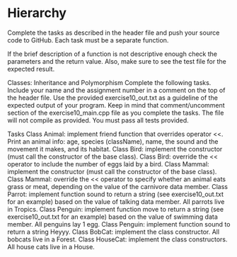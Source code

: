 # Hierarchy 

Complete the tasks as described in the header file and push your source code to GitHub. Each task must be a separate function.

If the brief description of a function is not descriptive enough check the parameters and the return value. Also, make sure to see the test file for the expected result.


Classes: Inheritance and Polymorphism
Complete the following tasks. Include your name and the assignment number in a comment on the top of the header file. Use the provided exercise10_out.txt as a guideline of the expected output of your program. Keep in mind that comment/uncomment section of the exercise10_main.cpp file as you complete the tasks. The file will not compile as provided. You must pass all tests provided.

Tasks
Class Animal: implement friend function that overrides operator <<. Print an animal info: age, species (className), name, the sound and the movement it makes, and its habitat.
Class Bird: implement the constructor (must call the constructor of the base class).
Class Bird: override the << operator to include the number of eggs laid by a bird.
Class Mammal: implement the constructor (must call the constructor of the base class).
Class Mammal: override the << operator to specify whether an animal eats grass or meat, depending on the value of the carnivore data member.
Class Parrot: implement function sound to return a string (see exercise10_out.txt for an example) based on the value of talking data member. All parrots live in Tropics.
Class Penguin: implement function move to return a string (see exercise10_out.txt for an example) based on the value of swimming data member. All penguins lay 1 egg.
Class Penguin: implement function sound to return a string Heyyy.
Class BobCat: implement the class constructor. All bobcats live in a Forest.
Class HouseCat: implement the class constructors. All house cats live in a House.